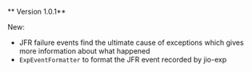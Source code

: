 ** Version 1.0.1**

New:
- JFR failure events find the ultimate cause of exceptions which gives more information about what happened
- `ExpEventFormatter` to format the JFR event recorded by jio-exp